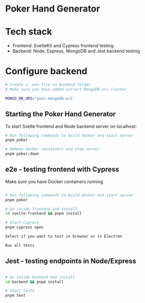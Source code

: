 # Poker Hand Generator

# Tech stack

- Frontend: SvelteKit and Cypress frontend testing
- Backend: Node, Express, MongoDB and Jest backend testing

# Configure backend

```bash
# Create a .env file in backend folder
# Make sure you have added correct MongoDB uri cluster

MONGO_DB_URI='your-mongodb-uri'

```

## Starting the Poker Hand Generator

To start Svelte frontend and Node backend server on localhost:

```bash
# Run following commands to build docker and start server
pnpm poker

# Remove docker containers and stop server
pnpm poker:down

```

## e2e - testing frontend with Cypress

Make sure you have Docker containers running

```bash

# Run following commands to build docker and start server
pnpm poker

# Go inside frontend and install
cd svelte-frontend && pnpm install

# Start Cypress
pnpm cypress open

Select if you want to test in browser or in Electron

Run all tests


```

## Jest - testing endpoints in Node/Express

```bash

# Go inside backend and install
cd backend && pnpm install

# Start tests
pnpm test


```
